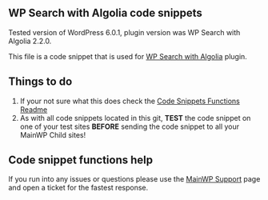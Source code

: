 ## WP Search with Algolia code snippets

Tested version of WordPress 6.0.1, plugin version was WP Search with Algolia 2.2.0.

This file is a code snippet that is used for [WP Search with Algolia](https://wordpress.org/plugins/wp-search-with-algolia/) plugin. 

## Things to do

1. If your not sure what this does check the [Code Snippets Functions Readme](https://github.com/mainwp/Code-Snippets-Functions/blob/master/README.md)
2. As with all code snippets located in this git, **TEST** the code snippet on one of your test sites **BEFORE** sending the code snippet to all your MainWP Child sites!

## Code snippet functions help

If you run into any issues or questions please use the [MainWP Support](https://mainwp.com/support/) page and open a ticket for the fastest response.
